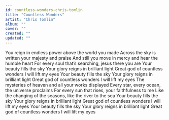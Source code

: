 ```yaml
---
id: countless-wonders-chris-tomlin
title: "Countless Wonders"
artist: "Chris Tomlin"
album: ""
cover: ""
created: ""
updated: ""
---
```


You reign in endless power above the world you made
Across the sky is written your majesty and praise
And still you move in mercy and hear the humble heart
For every soul that’s searching, jesus there you are
Your beauty fills the sky
Your glory reigns in brilliant light
Great god of countless wonders
I will lift my eyes
Your beauty fills the sky
Your glory reigns in brilliant light
Great god of countless wonders
I will lift my eyes
The mysteries of heaven and all your works displayed
Every star, every ocean, the universe proclaims
For every sun that rises, your faithfulness to me
Like the changing of the seasons, like the river to the sea
Your beauty fills the sky
Your glory reigns in brilliant light
Great god of countless wonders
I will lift my eyes
Your beauty fills the sky
Your glory reigns in brilliant light
Great god of countless wonders
I will lift my eyes